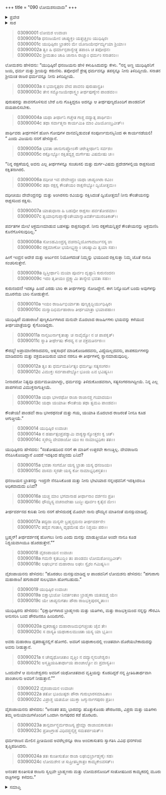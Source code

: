 +++
title = "090 ಲೋಮಶಸಂವಾದಃ"
+++

<details><summary>ಪ್ರವೇಶ</summary>


।।   ಓಂ ಓಂ ನಮೋ ನಾರಾಯಣಾಯ।।   ಶ್ರೀ ವೇದವ್ಯಾಸಾಯ ನಮಃ ।।

ಶ್ರೀ ಕೃಷ್ಣದ್ವೈಪಾಯನ ವೇದವ್ಯಾಸ ವಿರಚಿತ  

**ಶ್ರೀ ಮಹಾಭಾರತ**

**ಆರಣ್ಯಕ ಪರ್ವ**

**ತೀರ್ಥಯಾತ್ರಾ ಪರ್ವ**

**ಅಧ್ಯಾಯ 90**

</details>


<details><summary>ಸಾರ</summary>

ಧನಂಜಯನು ಯುಧಿಷ್ಠಿರನಿಗೆ ಕಳುಹಿಸಿದ ಸಂದೇಶವನ್ನು ಲೋಮಶನು ತಿಳಿಸುವುದು (1-7). ಲೋಮಶನು ಯುಧಿಷ್ಠಿರನಿಗೆ ತೀರ್ಥಯಾತ್ರೆಯನ್ನು ಕೈಗೊಳ್ಳಲೂ, ಜೊತೆಗೆ ತಾನೂ ಬರುವುದಾಗಿಯೂ ಹೇಳಿದುದು (8-13). ತೀರ್ಥಯಾತ್ರೆಗೆ ಮನಸ್ಸುಮಾಡಿ ಯುಧಿಷ್ಠಿರನು ಬಹಳಷ್ಟು ಬ್ರಾಹ್ಮಣರನ್ನು ಹಸ್ತಿನಾಪುರಕ್ಕೆ ಕಳುಹಿಸಿದುದು (14-24).

</details>



> 03090001 ಲೋಮಶ ಉವಾಚ।  
03090001a ಧನಂಜಯೇನ ಚಾಪ್ಯುಕ್ತಂ ಯತ್ತಚ್ಛೃಣು ಯುಧಿಷ್ಠಿರ।   
03090001c ಯುಧಿಷ್ಠಿರಂ ಭ್ರಾತರಂ ಮೇ ಯೋಜಯೇರ್ಧರ್ಮ್ಯಯಾ ಶ್ರಿಯಾ।।  
03090002a ತ್ವಂ ಹಿ ಧರ್ಮಾನ್ಪರಾನ್ವೇತ್ಥ ತಪಾಂಸಿ ಚ ತಪೋಧನ।  
03090002c ಶ್ರೀಮತಾಂ ಚಾಪಿ ಜಾನಾಸಿ ರಾಜ್ಞಾಂ ಧರ್ಮಂ ಸನಾತನಂ।।

ಲೋಮಶನು ಹೇಳಿದನು: “ಯುಧಿಷ್ಠಿರ! ಧನಂಜಯನು ಹೇಳಿ ಕಳುಹಿಸಿದುದನ್ನು ಕೇಳು. “ನನ್ನ ಅಣ್ಣ ಯುಧಿಷ್ಠಿರನಿಗೆ ಜಯ, ಧರ್ಮ ಮತ್ತು ಶ್ರೀಯನ್ನು ಕರುಣಿಸು. ತಪೋಧನ! ಶ್ರೇಷ್ಠ ಧರ್ಮವನ್ನೂ ತಪಸ್ಸನ್ನೂ ನೀನು ತಿಳಿದಿದ್ದೀಯೆ. ಸನಾತನ ಶ್ರೀಮಂತ ರಾಜರ ಧರ್ಮವನ್ನೂ ನೀನು ತಿಳಿದಿದ್ದೀಯೆ.

> 03090003a ಸ ಭವಾನ್ಯತ್ಪರಂ ವೇದ ಪಾವನಂ ಪುರುಷಾನ್ಪ್ರತಿ।   
03090003c ತೇನ ಸಮ್ಯೋಜಯೇಥಾಸ್ತ್ವಂ ತೀರ್ಥಪುಣ್ಯೇನ ಪಾಂಡವಂ।।

ಪುರುಷರನ್ನು ಪಾವನಗೊಳಿಸುವ ಬೇರೆ ಏನು ಗೊತ್ತಿದ್ದರೂ ಅದನ್ನೂ ಆ ತೀರ್ಥಪುಣ್ಯದೊಂದಿಗೆ ಪಾಂಡವನಿಗೆ ದಯಪಾಲಿಸಬೇಕು.

> 03090004a ಯಥಾ ತೀರ್ಥಾನಿ ಗಚ್ಚೇತ ಗಾಶ್ಚ ದದ್ಯಾತ್ಸ ಪಾರ್ಥಿವಃ।  
03090004c ತಥಾ ಸರ್ವಾತ್ಮನಾ ಕಾರ್ಯಮಿತಿ ಮಾಂ ವಿಜಯೋಽಬ್ರವೀತ್।।

ಪಾರ್ಥಿವರು ತೀರ್ಥಗಳಿಗೆ ಹೋಗಿ ಗೋವುಗಳ ದಾನವನ್ನಿಡುವಂತೆ ಸಂಪೂರ್ಣಮನಸ್ಸಿನಿಂದ ಈ ಕಾರ್ಯನಡೆಯಲಿ! ” ಎಂದು ವಿಜಯನು ನನಗೆ ಹೇಳಿದ್ದಾನೆ.

> 03090005a ಭವತಾ ಚಾನುಗುಪ್ತೋಽಸೌ ಚರೇತ್ತೀರ್ಥಾನಿ ಸರ್ವಶಃ।  
03090005c ರಕ್ಷೋಭ್ಯೋ ರಕ್ಷಿತವ್ಯಶ್ಚ ದುರ್ಗೇಷು ವಿಷಮೇಷು ಚ।।

“ನಿನ್ನ ರಕ್ಷಣೆಯಲ್ಲಿ ಅವನು ಎಲ್ಲ ತೀರ್ಥಗಳನ್ನೂ ಸಂಚರಿಸಲಿ ಮತ್ತು ದುರ್ಗ-ವಿಷಮ ಪ್ರದೇಶಗಳಲ್ಲಿಯ ರಾಕ್ಷಸರಿಂದ ರಕ್ಷಿತನಾಗಿರಲಿ.

> 03090006a ದಧೀಚ ಇವ ದೇವೇಂದ್ರಂ ಯಥಾ ಚಾಪ್ಯಂಗಿರಾ ರವಿಂ।   
03090006c ತಥಾ ರಕ್ಷಸ್ವ ಕೌಂತೇಯಂ ರಾಕ್ಷಸೇಭ್ಯೋ ದ್ವಿಜೋತ್ತಮ।।

ದಧೀಚಿಯು ದೇವೇಂದ್ರನನ್ನು ಮತ್ತು ಅಂಗಿರಸನು ರವಿಯನ್ನು ರಕ್ಷಿಸಿದಂತೆ ದ್ವಿಜೋತ್ತಮ! ನೀನು ಕೌಂತೇಯನನ್ನು ರಾಕ್ಷಸರಿಂದ ರಕ್ಷಿಸು.

> 03090007a ಯಾತುಧಾನಾ ಹಿ ಬಹವೋ ರಾಕ್ಷಸಾಃ ಪರ್ವತೋಪಮಾಃ।  
03090007c ತ್ವಯಾಭಿಗುಪ್ತಾನ್ಕೌಂತೇಯಾನ್ನಾತಿವರ್ತೇಯುರಂತಿಕಾತ್।।

ಪರ್ವತಗಳ ಮೇಲೆ ಆಕ್ರಮಣಮಾಡುವ ಬಹಳಷ್ಟು ರಾಕ್ಷಸರಿದ್ದಾರೆ. ನೀನು ರಕ್ಷಣೆಯನ್ನಿತ್ತರೆ ಕೌಂತೇಯನನ್ನು ಆಕ್ರಮಣಿಸಿ ಕೊನೆಗೊಳಿಸುವುದಿಲ್ಲ.”

> 03090008a ಸೋಽಹಮಿಂದ್ರಸ್ಯ ವಚನಾನ್ನಿಯೋಗಾದರ್ಜುನಸ್ಯ ಚ।  
03090008c ರಕ್ಷಮಾಣೋ ಭಯೇಭ್ಯಸ್ತ್ವಾಂ ಚರಿಷ್ಯಾಮಿ ತ್ವಯಾ ಸಹ।।

ಹೀಗೆ ಇಂದ್ರನ ಆದೇಶ ಮತ್ತು ಅರ್ಜುನನ ನಿಯೋಗದಂತೆ ನಿಮ್ಮನ್ನು ಭಯದಿಂದ ರಕ್ಷಿಸುತ್ತಾ ನಿಮ್ಮ ಜೊತೆ ನಾನೂ ಸಂಚರಿಸುತ್ತೇನೆ.

> 03090009a ದ್ವಿಸ್ತೀರ್ಥಾನಿ ಮಯಾ ಪೂರ್ವಂ ದೃಷ್ಟಾನಿ ಕುರುನಂದನ।   
03090009c ಇದಂ ತೃತೀಯಂ ದ್ರಕ್ಷ್ಯಾಮಿ ತಾನ್ಯೇವ ಭವತಾ ಸಹ।।

ಕುರುನಂದನ! ಇದಕ್ಕೂ ಹಿಂದೆ ಎರಡು ಬಾರಿ ಈ ತೀರ್ಥಗಳನ್ನು ನೋಡಿದ್ದೇನೆ. ಈಗ ನಿನ್ನೊಂದಿಗೆ ಬಂದು ಅವುಗಳನ್ನು ಮೂರನೆಯ ಬಾರಿ ನೋಡುತ್ತೇನೆ.

> 03090010a ಇಯಂ ರಾಜರ್ಷಿಭಿರ್ಯಾತಾ ಪುಣ್ಯಕೃದ್ಭಿರ್ಯುಧಿಷ್ಠಿರ।  
03090010c ಮನ್ವಾದಿಭಿರ್ಮಹಾರಾಜ ತೀರ್ಥಯಾತ್ರಾ ಭಯಾಪಹಾ।।

ಯುಧಿಷ್ಠಿರ! ಮಹಾರಾಜ! ಪುಣ್ಯಕರ್ಮಿಗಳಾದ ಮನುವೇ ಮೊದಲಾದ ರಾಜರ್ಷಿಗಳು ಭಯವನ್ನು ಕಳೆಯುವ ತೀರ್ಥಯಾತ್ರೆಯನ್ನು ಕೈಗೊಂಡಿದ್ದರು.

> 03090011a ನಾನೃಜುರ್ನಾಕೃತಾತ್ಮಾ ಚ ನಾವೈದ್ಯೋ ನ ಚ ಪಾಪಕೃತ್।  
03090011c ಸ್ನಾತಿ ತೀರ್ಥೇಷು ಕೌರವ್ಯ ನ ಚ ವಕ್ರಮತಿರ್ನರಃ।।

ಕೌರವ್ಯ! ಅಪ್ರಾಮಾಣಿಕನಾದವನು, ಆತ್ಮಸಾಧನೆ ಮಾಡಿಕೊಂಡಿರದವನು, ವಿದ್ಯೆಯಿಲ್ಲದವನು, ಪಾಪಕರ್ಮಗಳನ್ನು ಮಾಡಿದವನು ಮತ್ತು ವಕ್ರಮತಿಯಿರುವ ಯಾವ ನರನೂ ಈ ತೀರ್ಥಗಳಲ್ಲಿ ಸ್ನಾನಮಾಡುವುದಿಲ್ಲ.

> 03090012a ತ್ವಂ ತು ಧರ್ಮಮತಿರ್ನಿತ್ಯಂ ಧರ್ಮಜ್ಞಃ ಸತ್ಯಸಂಗರಃ।   
03090012c ವಿಮುಕ್ತಃ ಸರ್ವಪಾಪೇಭ್ಯೋ ಭೂಯ ಏವ ಭವಿಷ್ಯಸಿ।।

ನೀನಾದರೋ ನಿತ್ಯವೂ ಧರ್ಮಮತಿಯಾಗಿದ್ದು, ಧರ್ಮವನ್ನು ತಿಳಿದುಕೊಂಡವನಾಗಿ, ಸತ್ಯಸಂಗರನಾಗಿದ್ದೀಯೆ. ನಿನ್ನ ಎಲ್ಲ ಪಾಪಗಳಿಂದ ವಿಮುಕ್ತನಾಗುತ್ತೀಯೆ.

> 03090013a ಯಥಾ ಭಗೀರಥೋ ರಾಜಾ ರಾಜಾನಶ್ಚ ಗಯಾದಯಃ।  
03090013c ಯಥಾ ಯಯಾತಿಃ ಕೌಂತೇಯ ತಥಾ ತ್ವಮಪಿ ಪಾಂಡವ।।

ಕೌಂತೇಯ! ಪಾಂಡವ! ರಾಜ ಭಗೀರಥನಂತೆ ಮತ್ತು ಗಯ, ಯಯಾತಿ ಮೊದಲಾದ ರಾಜರಂತೆ ನೀನೂ ಕೂಡ ಆಗುತ್ತೀಯೆ.”

> 03090014 ಯುಧಿಷ್ಠಿರ ಉವಾಚ।  
03090014a ನ ಹರ್ಷಾತ್ಸಂಪ್ರಪಶ್ಯಾಮಿ ವಾಕ್ಯಸ್ಯಾಸ್ಯೋತ್ತರಂ ಕ್ವ ಚಿತ್।  
03090014c ಸ್ಮರೇದ್ಧಿ ದೇವರಾಜೋ ಯಂ ಕಿಂ ನಾಮಾಭ್ಯಧಿಕಂ ತತಃ।।

ಯುಧಿಷ್ಠಿರನು ಹೇಳಿದನು: “ಸಂತೋಷದಿಂದ ನನಗೆ ಈ ಮಾತಿಗೆ ಉತ್ತರವೇ ಕಾಣುತ್ತಿಲ್ಲ. ದೇವರಾಜನು ನೆನಪಿಸಿಕೊಂಡಿದ್ದಾನೆ ಎಂದರೆ ಇದಕ್ಕಿಂದ ಹೆಚ್ಚಿನದು ಏನಿದೆ?

> 03090015a ಭವತಾ ಸಂಗಮೋ ಯಸ್ಯ ಭ್ರಾತಾ ಯಸ್ಯ ಧನಂಜಯಃ।  
03090015c ವಾಸವಃ ಸ್ಮರತೇ ಯಸ್ಯ ಕೋ ನಾಮಾಭ್ಯಧಿಕಸ್ತತಃ।।

ಧನಂಜಯನ ಭ್ರಾತನನ್ನು ಇಂದ್ರನೇ ನೆನಪಿಸಿಕೊಂಡ ಮತ್ತು ನೀನು ಭೇಟಿಯಾದ ನನ್ನಂಥವನಿಗೆ ಇದಕ್ಕಿಂದಲೂ ಅಧಿಕವಾದುದು ಏನಿದೆ?

> 03090016a ಯಚ್ಚ ಮಾಂ ಭಗವಾನಾಹ ತೀರ್ಥಾನಾಂ ದರ್ಶನಂ ಪ್ರತಿ।  
03090016c ಧೌಮ್ಯಸ್ಯ ವಚನಾದೇಷಾ ಬುದ್ಧಿಃ ಪೂರ್ವಂ ಕೃತೈವ ಮೇ।।

ತೀರ್ಥದರ್ಶನದ ಕುರಿತು ನೀನು ನನಗೆ ಹೇಳಿದುದಕ್ಕೆ ಮೊದಲೇ ನಾನು ಧೌಮ್ಯನ ಮಾತಿನಂತೆ ಮನಸ್ಸುಮಾಡಿದ್ದೆ.

> 03090017a ತದ್ಯದಾ ಮನ್ಯಸೇ ಬ್ರಹ್ಮನ್ಗಮನಂ ತೀರ್ಥದರ್ಶನೇ।  
03090017c ತದೈವ ಗಂತಾಸ್ಮಿ ದೃಢಮೇಷ ಮೇ ನಿಶ್ಚಯಃ ಪರಃ।।

ಬ್ರಹ್ಮನ್! ತೀರ್ಥದರ್ಶನಕ್ಕೆ ಹೋಗಲು ನೀನು ಎಂದು ಮನಸ್ಸು ಮಾಡುತ್ತೀಯೋ ಅಂದೇ ನಾನೂ ಕೂಡ ನಿಶ್ವಯವಾಗಿಯೂ ಹೊರಡುತ್ತೇನೆ.””

> 03090018 ವೈಶಂಪಾಯನ ಉವಾಚ।  
03090018a ಗಮನೇ ಕೃತಬುದ್ಧಿಂ ತಂ ಪಾಂಡವಂ ಲೋಮಶೋಽಬ್ರವೀತ್।   
03090018c ಲಘುರ್ಭವ ಮಹಾರಾಜ ಲಘುಃ ಸ್ವೈರಂ ಗಮಿಷ್ಯಸಿ।।

ವೈಶಂಪಾಯನನು ಹೇಳಿದನು: “ಹೊರಡಲು ಮನಸ್ಸುಮಾಡಿದ್ದ ಆ ಪಾಂಡವನಿಗೆ ಲೋಮಶನು ಹೇಳಿದನು: “ಹಗುರಾಗು ಮಹಾರಾಜ! ಹಗುರಾದರೆ ಸುಲಭವಾಗಿ ಹೋಗಬಹುದು.”

> 03090019 ಯುಧಿಷ್ಠಿರ ಉವಾಚ।   
03090019a ಬಿಕ್ಷಾಭುಜೋ ನಿವರ್ತಂತಾಂ ಬ್ರಾಹ್ಮಣಾ ಯತಯಶ್ಚ ಯೇ।  
03090019c ಯೇ ಚಾಪ್ಯನುಗತಾಃ ಪೌರಾ ರಾಜಭಕ್ತಿಪುರಸ್ಕೃತಾಃ।।

ಯುಧಿಷ್ಠಿರನು ಹೇಳಿದನು: “ಭಿಕ್ಷಾರ್ಥಿಗಳಾದ ಬ್ರಾಹ್ಮಣರು ಮತ್ತು ಯತಿಗಳು, ಮತ್ತು ರಾಜಭಕ್ತಿಯಿಂದ ನನ್ನನ್ನು ಗೌರವಿಸಿ ಅನುಸರಿಸಿ ಬಂದ ಪೌರಜನರೂ ಹಿಂದಿರುಗಲಿ.

> 03090020a ಧೃತರಾಷ್ಟ್ರಂ ಮಹಾರಾಜಮಭಿಗಚ್ಚಂತು ಚೈವ ತೇ।   
03090020c ಸ ದಾಸ್ಯತಿ ಯಥಾಕಾಲಮುಚಿತಾ ಯಸ್ಯ ಯಾ ಭೃತಿಃ।।

ಅವರು ಮಹಾರಾಜ ಧೃತರಾಷ್ಟ್ರನಲ್ಲಿಗೆ ಹೋಗಲಿ. ಅವರಿಗೆ ಯಥಾಕಾಲದಲ್ಲಿ ಉಚಿತವಾಗಿ ದೊರೆಯಬೇಕಾದುದನ್ನು ಅವನು ನೀಡುತ್ತಾನೆ.

> 03090021a ಸ ಚೇದ್ಯಥೋಚಿತಾಂ ವೃತ್ತಿಂ ನ ದದ್ಯಾನ್ಮನುಜೇಶ್ವರಃ।  
03090021c ಅಸ್ಮತ್ಪ್ರಿಯಹಿತಾರ್ಥಾಯ ಪಾಂಚಾಲ್ಯೋ ವಃ ಪ್ರದಾಸ್ಯತಿ।।

ಒಂದುವೇಳೆ ಆ ಮನುಜೇಶ್ವರನು ಅವರಿಗೆ ಯಥೋಚಿತವಾದ ವೃತ್ತಿಯನ್ನು ಕೊಡದಿದ್ದರೆ ನನ್ನ ಪ್ರೀತಿಹಿತಾರ್ಥವಾಗಿ ಪಾಂಚಾಲನು ಅವರಿಗೆ ನೀಡುತ್ತಾನೆ.””

> 03090022 ವೈಶಂಪಾಯನ ಉವಾಚ।  
03090022a ತತೋ ಭೂಯಿಷ್ಠಶಃ ಪೌರಾ ಗುರುಭಾರಸಮಾಹಿತಾಃ।   
03090022c ವಿಪ್ರಾಶ್ಚ ಯತಯೋ ಯುಕ್ತಾ ಜಗ್ಮುರ್ನಾಗಪುರಂ ಪ್ರತಿ।।

ವೈಶಂಪಾಯನನು ಹೇಳಿದನು: “ಅನಂತರ ತಮ್ಮ ಭಾರವನ್ನು ಹೊತ್ತುಕೊಂಡು ಪೌರಜನರು, ವಿಪ್ರರು ಮತ್ತು ಯತಿಗಳು ತಮ್ಮ ಅನುಯಾಯಿಗಳೊಂದಿಗೆ ಒಂದಾಗಿ ನಾಗಪುರದ ಕಡೆ ಹೊರಟರು.

> 03090023a ತಾನ್ಸರ್ವಾನ್ಧರ್ಮರಾಜಸ್ಯ ಪ್ರೇಮ್ಣಾ ರಾಜಾಂಬಿಕಾಸುತಃ।  
03090023c ಪ್ರತಿಜಗ್ರಾಹ ವಿಧಿವದ್ಧನೈಶ್ಚ ಸಮತರ್ಪಯತ್।।

ಧರ್ಮರಾಜನ ಮೇಲಿನ ಪ್ರೀತಿಯಿಂದ ಅವರೆಲ್ಲರನ್ನೂ ರಾಜ ಅಂಬಿಕಾಸುತನು ಸ್ವಾಗತಿಸಿ ವಿವಿಧ ಧನಗಳಿಂದ ತೃಪ್ತಿಪಡಿಸಿದನು.

> 03090024a ತತಃ ಕುಂತೀಸುತೋ ರಾಜಾ ಲಘುಭಿರ್ಬ್ರಾಹ್ಮಣೈಃ ಸಹ।  
03090024c ಲೋಮಶೇನ ಚ ಸುಪ್ರೀತಸ್ತ್ರಿರಾತ್ರಂ ಕಾಮ್ಯಕೇಽವಸತ್।।

ಅನಂತರ ಕುಂತೀಸುತ ರಾಜನು ಸ್ವಲ್ಪವೇ ಬ್ರಾಹ್ಮಣರು ಮತ್ತು ಲೋಮಶನೊಂದಿಗೆ ಸಂತೋಷದಿಂದ ಕಾಮ್ಯಕದಲ್ಲಿ ಮೂರು ರಾತ್ರಿಗಳನ್ನು ಕಳೆದನು.”

<details><summary>ಸಮಾಪ್ತಿ</summary>

ಇತಿ ಶ್ರೀ ಮಹಾಭಾರತೇ ಆರಣ್ಯಕಪರ್ವಣಿ ತೀರ್ಥಯಾತ್ರಾಪರ್ವಣಿ ಲೋಮಶಸಂವಾದೇ ನವತಿತಮೋಽಧ್ಯಾಯಃ।  
ಇದು ಮಹಾಭಾರತದ ಆರಣ್ಯಕಪರ್ವದಲ್ಲಿ ತೀರ್ಥಯಾತ್ರಾಪರ್ವದಲ್ಲಿ ಲೋಮಶಸಂವಾದ ಎನ್ನುವ ತೊಂಭತ್ತನೆಯ ಅಧ್ಯಾಯವು.



</details>
